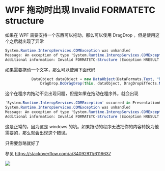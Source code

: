 # WPF 拖动时出现 Invalid FORMATETC structure

如果在 WPF 需要支持一个东西可以拖动，那么可以使用 DragDrop ，但是使用这个之后就出现了异常

```csharp
System.Runtime.InteropServices.COMException was unhandled
Message: An exception of type 'System.Runtime.InteropServices.COMException' occurred in PresentationCore.dll and wasn't handled before a managed/native boundary
Additional information: Invalid FORMATETC-Structure (Exception HRESULT: 0x80040064 (DV_E_FORMATETC))
```

<!--more-->
<!-- CreateTime:2020/3/5 9:26:16 -->

<!-- csdn -->

如果需要拖动一个文字，那么可以使用下面代码

```csharp
            DataObject dataObject = new DataObject(DataFormats.Text, "hello");
                DragDrop.DoDragDrop(this, dataObject, DragDropEffects.Move);
```

这个在程序内拖动不会出现问题，但是如果在拖动在程序外，就会出现

```csharp
'System.Runtime.InteropServices.COMException' occurred in PresentationCore.dll
System.Runtime.InteropServices.COMException was unhandled
Message: An exception of type 'System.Runtime.InteropServices.COMException' occurred in PresentationCore.dll and wasn't handled before a managed/native boundary
Additional information: Invalid FORMATETC-Structure (Exception HRESULT: 0x80040064 (DV_E_FORMATETC))
```

这是正常的，因为这是 windows 的坑。如果拖动的程序无法把你的内容转换为他需要的，那么就会出现这个错误。

只需要忽略就好了

参见 https://stackoverflow.com/a/34092811/6116637

![](http://www.chinadaily.com.cn/china/images/attachement/jpg/site1/20090722/0013729e4ad90bd108253f.jpg )